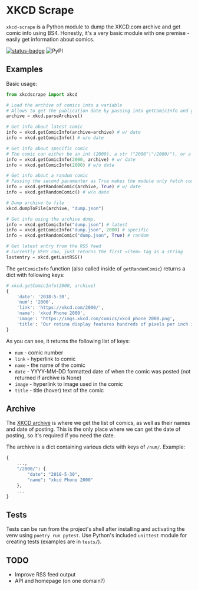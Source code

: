# XKCD Scrape

`xkcd-scrape` is a Python module to dump the XKCD.com archive and get comic info using BS4. Honestly, it's a very basic module with one premise - easily get information about comics.

[![status-badge](https://ci.codeberg.org/api/badges/calamity/xkcd-scrape/status.svg)](https://ci.codeberg.org/calamity/xkcd-scrape)
![PyPI](https://img.shields.io/pypi/v/xkcd-scrape?color=blue)

## Examples
Basic usage:
```py
from xkcdscrape import xkcd

# Load the archive of comics into a variable
# Allows to get the publication date by passing into getComicInfo and getRandomComic
archive = xkcd.parseArchive()

# Get info about latest comic
info = xkcd.getComicInfo(archive=archive) # w/ date
info = xkcd.getComicInfo() # w/o date

# Get info about specific comic
# The comic can either be an int (2000), a str ("2000"|"/2000/"), or a link ("https://xkcd.com/2000")
info = xkcd.getComicInfo(2000, archive) # w/ date
info = xkcd.getComicInfo(2000) # w/o date

# Get info about a random comic
# Passing the second paramenter as True makes the module only fetch comics that are present in the archive
info = xkcd.getRandomComic(archive, True) # w/ date
info = xkcd.getRandomComic() # w/o date

# Dump archive to file
xkcd.dumpToFile(archive, "dump.json")

# Get info using the archive dump.
info = xkcd.getComicInfo("dump.json") # latest
info = xkcd.getComicInfo("dump.json", 2000) # specific
info = xkcd.getRandomComic("dump.json", True) # random

# Get latest entry from the RSS feed
# Currently VERY raw, just returns the first <item> tag as a string
lastentry = xkcd.getLastRSS()
```

The `getComicInfo` function (also called inside of `getRandomComic`) returns a dict with following keys:
```py
# xkcd.getComicInfo(2000, archive)
{
    'date': '2018-5-30', 
    'num': '2000', 
    'link': 'https://xkcd.com/2000/', 
    'name': 'xkcd Phone 2000', 
    'image': 'https://imgs.xkcd.com/comics/xkcd_phone_2000.png', 
    'title': 'Our retina display features hundreds of pixels per inch in the central fovea region.'
}
```
As you can see, it returns the following list of keys:
- `num` - comic number
- `link` - hyperlink to comic
- `name` - the name of the comic
- `date` - YYYY-MM-DD formatted date of when the comic was posted (not returned if archive is None)
- `image` - hyperlink to image used in the comic
- `title` - title (hover) text of the comic

## Archive
The [XKCD archive](https://xkcd.com/archive/) is where we get the list of comics, as well as their names and date of posting. This is the only place where we can get the date of posting, so it's required if you need the date.

The archive is a dict containing various dicts with keys of `/num/`. Example:
```py
{
    ...,
    "/2000/": {
        "date": "2018-5-30", 
        "name": "xkcd Phone 2000"
    },
    ...
}
```

## Tests
Tests can be run from the project's shell after installing and activating the venv using `poetry run pytest`.
Use Python's included `unittest` module for creating tests (examples are in `tests/`).

## TODO
- Improve RSS feed output
- API and homepage (on one domain?)
